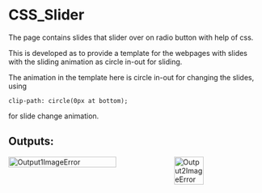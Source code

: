 # CSS_Slider
The page contains slides that slider over on radio button with help of css.

This is developed as to provide a template for the webpages with slides with the sliding animation
as circle in-out for sliding.

The animation in the template here is circle in-out for changing the slides,
using
<pre><code>clip-path: circle(0px at bottom);</code></pre>
for slide change animation.

## Outputs:
<div style="display:flex;">
  
<img src="https://user-images.githubusercontent.com/58340159/118222140-a91bc780-b49c-11eb-9ec2-1657d00cf4aa.png" width="65%" height="auto" alt="Output1ImageError">
<img src="https://user-images.githubusercontent.com/58340159/118222142-a9b45e00-b49c-11eb-869f-971dd0266de8.png" width="34%" height="auto" alt="Output2ImageError">

</div>
